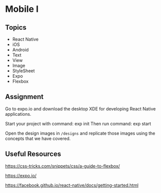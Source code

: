 # Mobile I

## Topics

* React Native
* iOS
* Android
* Text
* View
* Image
* StyleSheet
* Expo
* Flexbox

## Assignment

Go to expo.io and download the desktop XDE for developing React Native applications.

Start your project with command: exp init <newfilename>
Then run command: exp start

Open the design images in `/designs` and replicate those images using the concepts that we have covered.

## Useful Resources

https://css-tricks.com/snippets/css/a-guide-to-flexbox/

https://expo.io/

https://facebook.github.io/react-native/docs/getting-started.html

